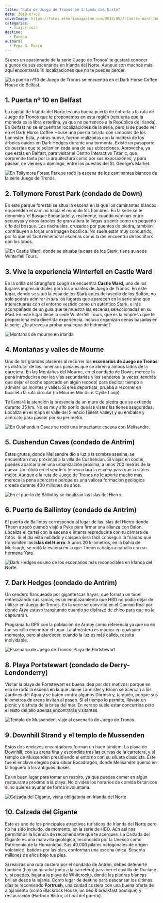 ```yaml
---
title: "Ruta de Juego de Tronos en Irlanda del Norte"
date: 2018-07-02
coverImage: https://fotos.etheriamagazine.com/2018/05/3-Castle-Ward-Juego-de-Tronos-Irlanda-Norte.jpg
categories: 
  - viajar-sola
destino: 
  - Europa
authors: 
  - Pepa G. Marín
---
```


Si eres un apasionado de la serie 'Juego de Tronos' te gustará conocer algunos de sus 
escenarios en Irlanda del Norte. Aunque son muchos más, aquí encontrarás 10 
localizaciones que no te puedes perder. 

![La puerta nº10 de Juego de Tronos se encuentra en el Dark Horse Coffee House de Belfast.](https://fotos.etheriamagazine.com/2018/05/1-Puerta-Belfast-Juego-de-Tronos-Irlanda-Norte.jpg "La puerta nº10 de Juego de Tronos se encuentra en el Dark Horse Coffee House de Belfast.")

## 1\. Puerta nº 10 en Belfast

La capital de Irlanda del Norte es una buena puerta de entrada a la ruta de Juego de 
Tronos que te proponemos en esta región (recuerda que la moneda es la libra esterlina, 
ya que no pertenece a la República de Irlanda). En Belfast no se encuentran 
localizaciones de la serie, pero sí se puede ver en el Dark Horse Coffee House una 
puerta tallada con símbolos de los Lannister. Ésta, y otras nueve, fueron realizadas con 
la madera de los árboles caídos en Dark Hedges durante una tormenta. Existe un pasaporte 
de puertas que te sellan en cada una de sus ubicaciones. Aprovecha, ya que estás en 
Belfast, para visitar el Centro Interactivo Titanic, que sorprende tanto por la 
arquitectura como por sus exposiciones, y para pasear, de viernes a domingo, entre los 
puestos del St. George’s Market. 

![En Tollymore Forest Park se rodó la escena de los caminantes blancos de la serie Juego de Tronos.](https://fotos.etheriamagazine.com/2018/05/2-Tollymore-Forest-Park-Juego-de-Tronos-Irlanda-Norte.jpg "En Tollymore Forest Park se rodó la escena de los caminantes blancos de la serie Juego de Tronos.")

## 2\. Tollymore Forest Park (condado de Down)

En este parque forestal se situó la escena en la que los caminantes blancos emprenden el 
camino hacia el reino de los hombres. En la serie se le denomina ‘el Bosque Encantado’ 
y, realmente, cuando caminas entre secuoyas y otros árboles de gran altura te llegas a 
sentir como un pequeño elfo del bosque. Los riachuelos, cruzados por puentes de piedra, 
también contribuyen a forjar una imagen bucólica. No suele estar muy concurrido, por lo 
que es fácil rememorar escenas como la del encuentro de los Stark con los lobos. 

![En Castle Ward, donde se situaba la casa de los Stark, tiene su sede Winterfell Tours.](https://fotos.etheriamagazine.com/2018/05/3-Castle-Ward-Juego-de-Tronos-Irlanda-Norte.jpg "En Castle Ward, donde se situaba la casa de los Stark, tiene su sede Winterfell Tours.")

## 3\. Vive la experiencia Winterfell en Castle Ward

En la orilla del Strangford Lough se encuentra **Castle Ward,** uno de los lugares 
imprescindibles para los amantes de Juego de Tronos. En este lugar, donde se situó la 
casa de los Stark antes del asedio de los Bolton, no solo podrás admirar _in situ_ los 
lugares que aparecen en la serie sino que interactuarás con el entorno vestido como un 
auténtico Stark, e irás acompañado de un guía que te muestra las escenas seleccionadas 
en su iPad. En este lugar tiene la sede Winterfell Tours, que es la empresa que te 
proporciona esta divertida experiencia. Incluso organizan cenas basadas en la serie. ¿Te 
atreves a probar una copa de hidromiel? 

![Montanas de mourne en irlanda](https://fotos.etheriamagazine.com/2018/05/4-Montañas-Mourne-Juego-de-Tronos-Irlanda-Norte.jpg "Montañas del Mourne.")

## 4\. Montañas y valles de Mourne

Uno de los grandes placeres al recorrer los **escenarios de Juego de Tronos** es 
disfrutar de los inmensos paisajes que se abren a ambos lados de la carretera. En las 
Montañas del Mourne, en el condado de Down, merece la pena introducirse por las vías 
secundarias y los senderos (a veces, tendrás que dejar el coche aparcado en algún 
recodo) para dedicar tiempo a admirar los montes y valles. Si eres deportista, prueba a 
recorrer en bicicleta la ruta circular (la Mourne Montains Cycle Loop). 

Te llamará la atención la presencia de un muro de piedra que se extiende durante 35 km. 
No es muy alto por lo que las vistas las tienes aseguradas. Localiza en el mapa el Valle 
del Silencio (Silent Valley) y su embalse y acércate para pasear por su perímetro. 

![En Cushendun Caves se rodó una impactante escena con Melisandre.](https://fotos.etheriamagazine.com/2018/05/5-Cueva-Cushendun-Juego-de-Tronos-Irlanda-Norte.jpg "En Cushendun Caves se rodó una impactante escena con Melisandre.")

## 5\. Cushendun Caves (condado de Antrim)

Estas grutas, donde Melisandre dio a luz a la sombra asesina, se encuentran muy próximas 
a la villa de Cushendun. Si viajas en coche, puedes aparcarlo en una urbanización 
próxima, a unos 200 metros de la cueva. Un rótulo en el sendero te recordará la escena 
para que la sitúes mejor. Aunque a la ruta de Juego de Tronos no le aporte mucho más, 
merece la pena acercarse porque es una valiosa formación geológica creada durante 400 
millones de años. 

![En el puerto de Ballintoy se localizan las Islas del Hierro.](https://fotos.etheriamagazine.com/2018/05/6-Puerto-de-Balintoy-Juego-de-Tronos-Irlanda-Norte.jpg "En el puerto de Ballintoy se localizan las Islas del Hierro.")

## 6\. Puerto de Ballintoy (condado de Antrim)

El puerto de Ballintoy corresponde al lugar de las Islas del Hierro donde Theon atracó 
cuando viajó a Pyke para firmar una alianza con Balon. Localiza el cartel con la escena 
e intenta reproducirla con tu cámara de fotos. Si el día está nublado y chispea será 
fácil conseguir la frialdad que transmiten las **Islas del Hierro**. A unos 20 
kilómetros, en la bahía de Murlough, se rodó la escena en la que Theon cabalga a caballo 
con su hermana Yara. 

![Dark Hedges es uno de los escenarios más reconocibles en Irlanda del Norte.](https://fotos.etheriamagazine.com/2018/05/7-Dark-Hedges-Juego-de-Tronos-Irlanda-Norte.jpg "Dark Hedges es uno de los escenarios más reconocibles en Irlanda del Norte.")

## 7\. Dark Hedges (condado de Antrim)

Un sendero flanqueado por gigantescas hayas, que forman un túnel entrelazando sus ramas, 
es un emplazamiento que HBO no podía dejar de utilizar en Juego de Tronos. En la serie 
se convirtió en el Camino Real por donde Arya estuvo transitando cuando se disfrazó de 
chico para que no la capturaran. 

Programa tu GPS con la población de Armoy como referencia ya que no es tan sencillo 
encontrar el lugar. La atmósfera es mágica en cualquier momento, pero al atardecer, 
cuando la luz es más cálida, resulta inolvidable. 

![Escenario de Juego de Tronos: Playa de Portstewart](https://fotos.etheriamagazine.com/2018/05/8-Portstewart-Strand-Juego-de-Tronos-Irlanda-Norte.jpg "Jaime Lannister y Bronn acuden a la playa de Portstewart para ir a los Jardines del Agua.")

## 8\. Playa Portstewart (condado de Derry-Londonderry)

Visitar la playa de Portstewart es buena idea por dos motivos: porque en ella se rodó la 
escena en la que Jaime Lannister y Bronn se acercan a los Jardines del Agua y se baten 
contra algunos Dornish y, también, porque sus kilómetros de arena invitan al paseo. Si 
el tiempo lo permite, llévate un picnic y disfruta de la brisa del mar. En verano suele 
estar concurrida pero el resto del año apenas encontrarás visitantes. 

![Templo de Mussenden, viaje al escenario de Juego de Tronos](https://fotos.etheriamagazine.com/2018/05/9-Temple-09.jpg "Templo de Mussenden (O.T. Irlanda)")

## 9\. Downhill Strand y el templo de Mussenden

Estos dos enclaves encantadores forman un buen tándem. La playa de Downhill, con su 
arena fina y escondida tras las curvas de la carretera, y el templo de Mussenden 
presidiendo el entorno con su silueta clasicista. Este fue el enclave elegido para 
situar Rocadragón, donde Melisandre quemó en la hoguera a los antiguos dioses. 

Es un buen lugar para tomar un respiro, ya que puedes comer en algún restaurante próximo 
a la playa. No olvides los horarios de comida británicos si no quieres ayunar de forma 
involuntaria. 

![Calzada del Gigante, visita obligatoria en Irlanda del Norte](https://fotos.etheriamagazine.com/2018/05/10-Calzada-del-Gigante-Juego-de-Tronos-Irlanda-Norte.jpg "Los 40.000 pilares octogonales de origen volcánico de la Calzada del Gigante justifican su visita.")

## 10\. Calzada del Gigante

Este es uno de los principales atractivos turísticos de Irlanda del Norte pero no ha 
sido incluido, de momento, en la serie de HBO. Aún así nos permitimos la licencia de 
recomendarte que te acerques. La Calzada del Gigante es una maravilla geológica, 
reconocida por la Unesco como Patrimonio de la Humanidad. Sus 40.000 pilares octogonales 
de origen volcánico, batidos por las olas, conforman una escena única. Sesenta millones 
de años bajo tus pies. 

Si realizas una ruta costera por el condado de Antrim, debes detenerte también (hay un 
mirador junto a la carretera) para ver el castillo de Dunluce y, si puedes, bajar a la 
playa de Whiterocks, donde las piedras blancas brillan desde la lejanía. Como lugar de 
destino para descansar los últimos días te recomiendo **Portrush**, una ciudad costera 
con una buena oferta de alojamiento (como Blackrock House, un bed & breakfast boutique) 
y restauración (Harbour Bistro, al final del puerto).
